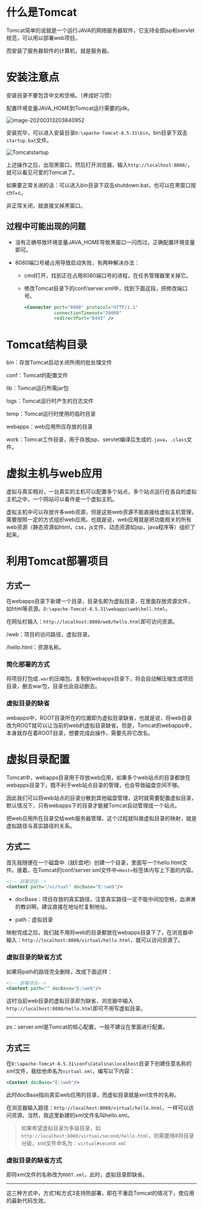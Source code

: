 # 什么是Tomcat

Tomcat简单的说就是一个运行JAVA的网络服务器软件，它支持全部jsp和servlet规范，可以用以部署web项目。

而安装了服务器软件的计算机，就是服务器。

# 安装注意点

安装目录不要包含中文和空格。（养成好习惯）

配置环境变量JAVA_HOME到Tomcat运行需要的jdk。

![image-20200313203840952](C:\Users\13327\AppData\Roaming\Typora\typora-user-images\image-20200313203840952.png)

安装完毕，可以进入安装目录`D:\apache-Tomcat-8.5.31\bin`，bin目录下双击`startup.bat`文件。

![Tomcatstartup](E:\1myblog\JavaBlog\JavaBlog\Tomcat_servlet\pic\Tomcatstartup.png)

上述操作之后，出现黑窗口，然后打开浏览器，输入`http://localhost:8080/`，就可以看见可爱的Tomcat了。

如果要正常关闭的话：可以进入bin目录下双击shutdown.bat，也可以在黑窗口按ctrl+c。

非正常关闭，就直接叉掉黑窗口。

##  过程中可能出现的问题

- 没有正确导致环境变量JAVA_HOME导致黑窗口一闪而过，正确配置环境变量即可。

- 8080端口号被占用导致启动失败，有两种解决办法：

  - cmd打开，找到正在占用8080端口号的进程，在任务管理器里关掉它。

  - 修改Tomcat目录下的conf/server.xml中，找到下面这段，把修改端口号。

    ```xml
    <Connector port="8080" protocol="HTTP/1.1"
               connectionTimeout="20000"
               redirectPort="8443" />
    ```
    

# Tomcat结构目录

bin：存放Tomcat启动关闭所用的批处理文件

conf：Tomcat的配置文件

lib：Tomcat运行所需jar包

logs：Tomcat运行时产生的日志文件

temp：Tomcat运行时使用的临时目录

webapps：web应用所应存放的目录

work：Tomcat工作目录，用于存放jsp、servlet编译后生成的`.java`，`.class`文件。

# 虚拟主机与web应用

虚拟与真实相对，一台真实的主机可以配置多个站点，多个站点运行在各自的虚拟主机之中，一个网站可以看作是一个虚拟主机。

虚拟主机中可以存放许多web资源，但是这些web资源不能直接给虚拟主机管理，需要按照一定的方式组织web应用。也就是说，web应用就是把功能相关的所有web资源（静态资源如html，css，js文件，动态资源如jsp，java程序等）组织了起来。

# 利用Tomcat部署项目

## 方式一

在webapps目录下新建一个目录，目录名即为虚拟目录，在里面存放资源文件，如html等资源。`D:\apache-Tomcat-8.5.31\webapps\web\hell.html`。

在网址栏输入：`http://localhost:8080/web/hello.html`即可访问资源。

/web：项目的访问路径，虚拟目录。

/hello.html：资源名称。

### 简化部署的方式

将项目打包成`.war`的压缩包，复制到webapps目录下，将会自动解压缩生成项目目录，删去war包，目录也会自动删去。

### 虚拟目录的缺省

webapps中，ROOT目录所在的位置即为虚拟目录缺省，也就是说，将web目录改为ROOT就可以让当前的web的虚拟目录缺省。但是，Tomcat的webapps中，本身就存在着ROOT目录，想要完成此操作，需要先将它改名。

# 虚拟目录配置

Tomcat中，webapps目录用于存放web应用，如果多个web站点的目录都放在webapps目录下，既不利于web站点目录的管理，也会导致磁盘空间不够。

因此我们可以将web站点的目录分散到其他磁盘管理，这时就需要配置虚拟目录，默认情况下，只有webapps下的目录才能被Tomcat自动管理成一个站点。

把web应用所在目录交给web服务器管理，这个过程就叫做虚拟目录的映射，就是虚拟路径与真实路径的关系。

## 方式二

首先我随便在一个磁盘中（就E盘吧）创建一个目录，里面写一个hello.html文件。接着，在Tomcat的conf/server.xml文件中`<Host>`标签体内写上下面的内容。

```xml
<!-- 部署项目-->
<Context path="/virtual" docBase="E:\web"/>
```

- docBase：项目存放的真实路径，注意真实路径一定不能中间加空格，血淋淋的教训啊，建议直接在地址栏复制地址。

- path：虚拟目录

映射完成之后，我们就不用将web的目录都放在webapps目录下了，在浏览器中输入：`http://localhost:8080/virtual/hello.html`，就可以访问资源了。

### 虚拟目录的缺省方式

如果将path的路径完全删除，改成下面这样：

```xml
<!-- 部署项目-->
<Context path="" docBase="E:\web"/>
```

这时当前web目录的虚拟目录即为缺省，浏览器中输入`http://localhost:8080/hello.html`即可不用写虚拟目录。

---

ps：server.xml是Tomcat的核心配置，一般不建议在里面进行配置。

## 方式三

在`D:\apache-Tomcat-8.5.31\conf\Catalina\localhost`目录下创建任意名称的xml文件，我给他命名为`virtual.xml`，编写以下内容：

```xml
<Context docBase="E:\web"/>
```

此时docBase指向真实web应用的目录，而虚拟目录就是xml文件的名称。

在浏览器输入路径：`http://localhost:8080/virtual/hello.html`，一样可以访问资源，当然，我这里新建的xml文件名叫hello.xml。

> 如果希望虚拟目录为多级目录，如`http://localhost:8080/virtual/second/hello.html`，则需要用#将目录分级，xml文件命名为：`virtual#second.xml`

### 虚拟目录的缺省方式

即将xml文件的名称改为`ROOT.xml`，此时，虚拟目录即缺省。

---

这三种方式中，方式1和方式3支持热部署，即在不重启Tomcat的情况下，使应用的最新代码生效。

